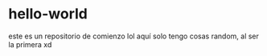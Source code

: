 # hello-world
este es un repositorio de comienzo lol
aquí solo tengo cosas random, al ser la primera xd

